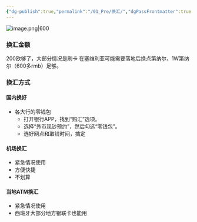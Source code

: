 ```yaml
---
{"dg-publish":true,"permalink":"/01_Pre/换汇/","dgPassFrontmatter":true}
---
```


![image.png|600](https://obsidan-1314364309.cos.ap-beijing.myqcloud.com/obsidan/20250303015810804.png)

### 换汇金额
200欧够了，大部分情况是刷卡
在塞维利亚可能需要落地后换点第纳尔，1W第纳尔（600多rmb）足够。

### 换汇方式
#### 国内换好
+ 各大行的零钱包
	+ 打开银行APP，找到“购汇”选项。  
	+ 选择“外币现钞预约”，然后勾选“零钱包”。
	+ 选好网点和取钱时间，搞定
#### 机场换汇
+ 紧急情况使用
+ 方便快捷
+ 不划算
####  当地ATM换汇
+ 紧急情况使用
+ 西班牙大部分地方银联卡也能用